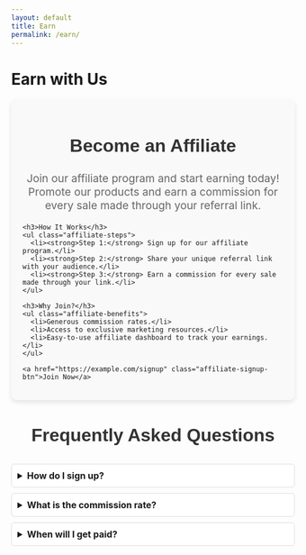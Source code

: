 ```yaml
---
layout: default
title: Earn
permalink: /earn/
---
```


# Earn with Us

<link rel="stylesheet" href="{{ site.baseurl }}/assets/css/earn-page.css">

<main>

  <div class="affiliate-container">
    <h2>Become an Affiliate</h2>
    <p class="affiliate-description">Join our affiliate program and start earning today! Promote our products and earn a commission for every sale made through your referral link.</p>

    <h3>How It Works</h3>
    <ul class="affiliate-steps">
      <li><strong>Step 1:</strong> Sign up for our affiliate program.</li>
      <li><strong>Step 2:</strong> Share your unique referral link with your audience.</li>
      <li><strong>Step 3:</strong> Earn a commission for every sale made through your link.</li>
    </ul>

    <h3>Why Join?</h3>
    <ul class="affiliate-benefits">
      <li>Generous commission rates.</li>
      <li>Access to exclusive marketing resources.</li>
      <li>Easy-to-use affiliate dashboard to track your earnings.</li>
    </ul>

    <a href="https://example.com/signup" class="affiliate-signup-btn">Join Now</a>
  </div>

  <div class="faq-section">
    <h3>Frequently Asked Questions</h3>
    <details>
      <summary>How do I sign up?</summary>
      <p>Click on the "Join Now" button above and fill out the registration form to get started.</p>
    </details>
    <details>
      <summary>What is the commission rate?</summary>
      <p>Our commission rates vary based on the product category. You can earn up to 20% commission on certain products.</p>
    </details>
    <details>
      <summary>When will I get paid?</summary>
      <p>Payments are made monthly through PayPal or bank transfer, depending on your preference.</p>
    </details>
  </div>

  <style>
    .affiliate-container {
      max-width: 800px;
      margin: 0 auto;
      padding: 20px;
      background-color: #f9f9f9;
      border-radius: 10px;
      box-shadow: 0 4px 8px rgba(0, 0, 0, 0.1);
    }

    .affiliate-container h2, .faq-section h3 {
      font-family: 'Arial', sans-serif;
      font-size: 2rem;
      color: #333;
      text-align: center;
    }

    .affiliate-description {
      text-align: center;
      font-size: 1.2rem;
      color: #666;
      margin-bottom: 20px;
    }

    .affiliate-steps, .affiliate-benefits {
      margin: 20px 0;
      padding-left: 20px;
      list-style-type: disc;
    }

    .affiliate-signup-btn {
      display: block;
      margin: 20px auto;
      padding: 10px 20px;
      background-color: #06f;
      color: #fff;
      text-align: center;
      text-decoration: none;
      border-radius: 5px;
      font-size: 1.2rem;
    }

    .affiliate-signup-btn:hover {
      background-color: #07f;
    }

    .faq-section details {
      margin: 10px 0;
      border: 1px solid #ddd;
      border-radius: 5px;
      padding: 10px;
      background-color: #fff;
    }

    .faq-section details summary {
      font-size: 1rem;
      font-weight: bold;
      cursor: pointer;
    }

    .faq-section details p {
      margin-top: 5px;
      font-size: 0.9rem;
    }
  </style>

</main>
